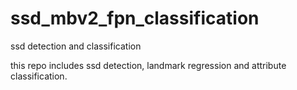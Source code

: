 # ssd_mbv2_fpn_classification
ssd detection and classification

this repo includes ssd detection, landmark regression and attribute classification.
